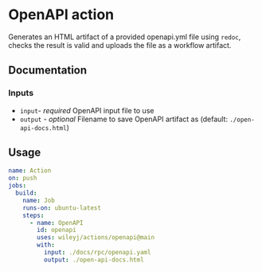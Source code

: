 # OpenAPI action

Generates an HTML artifact of a provided openapi.yml file using `redoc`, checks the result is valid and uploads the file as a workflow artifact.

## Documentation

### Inputs

- `input`- _required_ OpenAPI input file to use
- `output` - _optional_ Filename to save OpenAPI artifact as (default: `./open-api-docs.html`)

## Usage

```yaml
name: Action
on: push
jobs:
  build:
    name: Job
    runs-on: ubuntu-latest
    steps:
      - name: OpenAPI
        id: openapi
        uses: wileyj/actions/openapi@main
        with:
          input: ./docs/rpc/openapi.yaml
          output: ./open-api-docs.html
```
